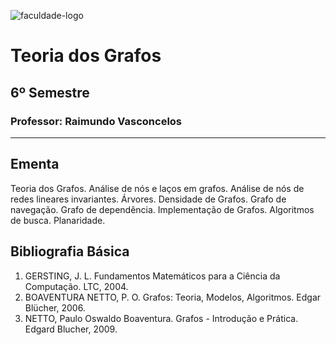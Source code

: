 ![faculdade-logo](https://doity.com.br/media/doity/eventos/evento-13392-logo_organizador.png)

# Teoria dos Grafos

## 6º Semestre

### **Professor:** Raimundo Vasconcelos

---

## Ementa

Teoria dos Grafos. Análise de nós e laços em grafos. Análise de nós de redes lineares invariantes. Árvores. Densidade de Grafos. Grafo de navegação. Grafo de dependência. Implementação de Grafos. Algoritmos de busca. Planaridade.

## Bibliografia Básica

1. GERSTING, J. L. Fundamentos Matemáticos para a Ciência da Computação. LTC, 2004.
2. BOAVENTURA NETTO, P. O. Grafos: Teoria, Modelos, Algoritmos. Edgar Blücher, 2006.
3. NETTO, Paulo Oswaldo Boaventura. Grafos - Introdução e Prática. Edgard Blucher, 2009.
